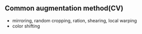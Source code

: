 ## Common augmentation method(CV)

* mirroring, random cropping, ration, shearing, local warping
* color shifting



